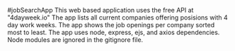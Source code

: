 #jobSearchApp
This web based application uses the free API at "4dayweek.io"
The app lists all current companies offering posisions with 4 day work weeks.
The app shows the job openings per company sorted most to least.
The app uses node, express, ejs, and axios dependencies.
Node modules are ignored in the gitignore file.